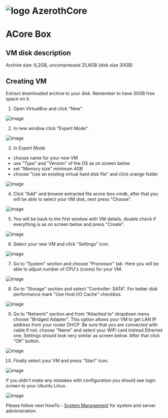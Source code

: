 # ![logo](https://raw.githubusercontent.com/azerothcore/azerothcore.github.io/master/images/logo-github.png) AzerothCore

# ACore Box

## VM disk description
Archive size: 6,2GB, uncompressed 25,6GB (disk size 30GB)

## Creating VM
Extract downloaded archive to your disk. Remember to have 30GB free space on it.

1. Open VirtualBox and click "New".  

![image](./img/1.png)

2. In new window click "Expert Mode".  

![image](./img/2.png)

3. In Expert Mode
- choose name for your new VM
- use "Type" and "Version" of the OS as on screen below
- set "Memory size" minimum 4GB
- choose "Use an existing virtual hard disk file" and click orange folder

![image](./img/2b.png)

4. Click "Add" and browse extracted file acore-box.vmdk, after that you will be able to select your VM disk, next press "Choose".

![image](./img/3.png)

5. You will be back to the first window with VM details, double check if everything is as on screen below and press "Create".

![image](./img/2b.png)

6. Select your new VM and click "Settings" icon. 

![image](./img/1.png)

7. Go to "System" section and choose "Processor" tab. Here you will be able to adjust number of CPU's (cores) for your VM.

![image](./img/4.png)

8. Go to "Storage" section and select "Controller: SATA". For better disk performance mark "Use Host I/O Cache" checkbox.

![image](./img/5.png)

9. Go to "Network" section and from "Attached to" dropdown menu choose "Bridged Adapter". This option allows your VM to get LAN IP address from your router DHCP. Be sure that you are connected with cable if not, choose "Name" and select your WiFi card instead Ethernet one. Settings should look very similar as screen below. After that click "OK" button.

![image](./img/6.png)

10. Finally select your VM and press "Start" icon.

![image](./img/1.png)

If you didn't make any mistakes with configuration you should see login screen to your Ubuntu Linux. 

![image](./img/7.png)

Please follow next HowTo - [System Management](./system_management.md) for system and server administration.